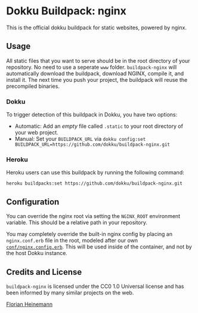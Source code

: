 # Dokku Buildpack: nginx

This is the official dokku buildpack for static websites, powered by nginx.

## Usage

All static files that you want to serve should be in the root directory of your repository. No need to use a seperate `www` folder. `buildpack-nginx` will automatically download the buildpack, download NGINX, compile it, and install it. The next time you push your project, the buildpack will reuse the precompiled binaries.

### Dokku

To trigger detection of this buildpack in Dokku, you have two options:

- Automatic: Add an *empty* file called `.static` to your root directory of your web project.
- Manual: Set your `BUILDPACK_URL` via `dokku config:set BUILDPACK_URL=https://github.com/dokku/buildpack-nginx.git`

### Heroku

Heroku users can use this buildpack by running the following command:

```
heroku buildpacks:set https://github.com/dokku/buildpack-nginx.git
```

## Configuration

You can override the nginx root via setting the `NGINX_ROOT` environment variable. This should be a relative path in your repository.

You may completely override the built-in nginx config by placing an `nginx.conf.erb` file in the root, modeled after our own [`conf/nginx.config.erb`](https://github.com/dokku/buildpack-nginx/blob/master/conf/nginx.conf.erb). This will be used inside of the container, and not by the host Dokku instance.

## Credits and License

`buildpack-nginx` is licensed under the CC0 1.0 Universal license and has been informed by many similar projects on the web.

[Florian Heinemann](http://twitter.com/TheSumOfAll/)

